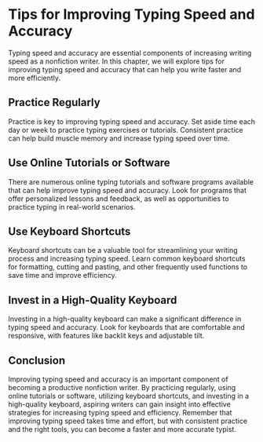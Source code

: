 Tips for Improving Typing Speed and Accuracy
=================================================================================

Typing speed and accuracy are essential components of increasing writing speed as a nonfiction writer. In this chapter, we will explore tips for improving typing speed and accuracy that can help you write faster and more efficiently.

Practice Regularly
------------------

Practice is key to improving typing speed and accuracy. Set aside time each day or week to practice typing exercises or tutorials. Consistent practice can help build muscle memory and increase typing speed over time.

Use Online Tutorials or Software
--------------------------------

There are numerous online typing tutorials and software programs available that can help improve typing speed and accuracy. Look for programs that offer personalized lessons and feedback, as well as opportunities to practice typing in real-world scenarios.

Use Keyboard Shortcuts
----------------------

Keyboard shortcuts can be a valuable tool for streamlining your writing process and increasing typing speed. Learn common keyboard shortcuts for formatting, cutting and pasting, and other frequently used functions to save time and improve efficiency.

Invest in a High-Quality Keyboard
---------------------------------

Investing in a high-quality keyboard can make a significant difference in typing speed and accuracy. Look for keyboards that are comfortable and responsive, with features like backlit keys and adjustable tilt.

Conclusion
----------

Improving typing speed and accuracy is an important component of becoming a productive nonfiction writer. By practicing regularly, using online tutorials or software, utilizing keyboard shortcuts, and investing in a high-quality keyboard, aspiring writers can gain insight into effective strategies for increasing typing speed and efficiency. Remember that improving typing speed takes time and effort, but with consistent practice and the right tools, you can become a faster and more accurate typist.
